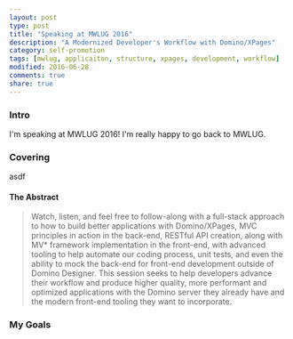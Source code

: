 ```yaml
---
layout: post
type: post
title: "Speaking at MWLUG 2016"
description: "A Modernized Developer's Workflow with Domino/XPages"
category: self-promotion
tags: [mwlug, applicaiton, structure, xpages, development, workflow]
modified: 2016-06-28
comments: true
share: true
---
```


### Intro
I'm speaking at MWLUG 2016! I'm really happy to go back to MWLUG. 

### Covering
asdf

#### The Abstract
> Watch, listen, and feel free to follow-along with a full-stack approach to how to build better applications with Domino/XPages, MVC principles in action in the back-end, RESTful API creation, along with MV* framework implementation in the front-end, with advanced tooling to help automate our coding process, unit tests, and even the ability to mock the back-end for front-end development outside of Domino Designer. This session seeks to help developers advance their workflow and produce higher quality, more performant and optimized applications with the Domino server they already have and the modern front-end tooling they want to incorporate.

### My Goals
